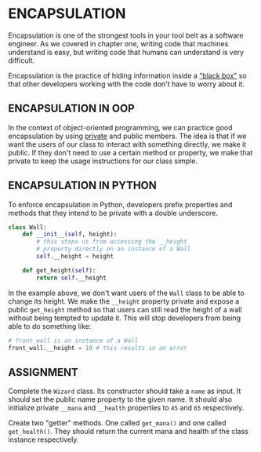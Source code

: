 # ENCAPSULATION
Encapsulation is one of the strongest tools in your tool belt as a software engineer. As we covered in chapter one, writing code that machines understand is easy, but writing code that humans can understand is very difficult.

Encapsulation is the practice of hiding information inside a ["black box"](https://en.wikipedia.org/wiki/Black_box) so that other developers working with the code don't have to worry about it.

## ENCAPSULATION IN OOP
In the context of object-oriented programming, we can practice good encapsulation by using [private](https://docs.python.org/3/tutorial/classes.html#tut-private) and public members. The idea is that if we want the users of our class to interact with something directly, we make it public. If they don't need to use a certain method or property, we make that private to keep the usage instructions for our class simple.

## ENCAPSULATION IN PYTHON
To enforce encapsulation in Python, developers prefix properties and methods that they intend to be private with a double underscore.

```python
class Wall:
    def __init__(self, height):
        # this stops us from accessing the __height
        # property directly on an instance of a Wall
        self.__height = height

    def get_height(self):
        return self.__height
```

In the example above, we don't want users of the `Wall` class to be able to change its height. We make the `__height` property private and expose a public `get_height` method so that users can still read the height of a wall without being tempted to update it. This will stop developers from being able to do something like:

```python
# front_wall is an instance of a Wall
front_wall.__height = 10 # this results in an error

```

## ASSIGNMENT
Complete the `Wizard` class. Its constructor should take a `name` as input. It should set the public name property to the given name. It should also initialize private `__mana` and `__health` properties to `45` and `65` respectively.

Create two "getter" methods. One called `get_mana()` and one called `get_health()`. They should return the current mana and health of the class instance respectively.
